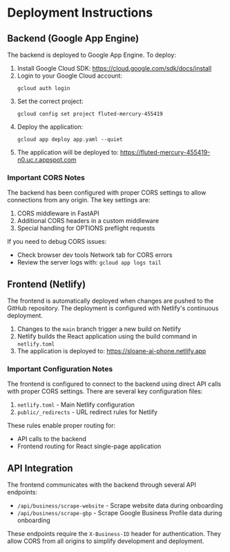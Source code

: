 # Deployment Instructions

## Backend (Google App Engine)

The backend is deployed to Google App Engine. To deploy:

1. Install Google Cloud SDK: https://cloud.google.com/sdk/docs/install
2. Login to your Google Cloud account:
   ```
   gcloud auth login
   ```
3. Set the correct project:
   ```
   gcloud config set project fluted-mercury-455419
   ```
4. Deploy the application:
   ```
   gcloud app deploy app.yaml --quiet
   ```
5. The application will be deployed to: https://fluted-mercury-455419-n0.uc.r.appspot.com

### Important CORS Notes

The backend has been configured with proper CORS settings to allow connections from any origin. The key settings are:

1. CORS middleware in FastAPI
2. Additional CORS headers in a custom middleware
3. Special handling for OPTIONS preflight requests

If you need to debug CORS issues:
- Check browser dev tools Network tab for CORS errors
- Review the server logs with: `gcloud app logs tail`

## Frontend (Netlify)

The frontend is automatically deployed when changes are pushed to the GitHub repository. The deployment is configured with Netlify's continuous deployment.

1. Changes to the `main` branch trigger a new build on Netlify
2. Netlify builds the React application using the build command in `netlify.toml`
3. The application is deployed to: https://sloane-ai-phone.netlify.app

### Important Configuration Notes

The frontend is configured to connect to the backend using direct API calls with proper CORS settings. There are several key configuration files:

1. `netlify.toml` - Main Netlify configuration
2. `public/_redirects` - URL redirect rules for Netlify

These rules enable proper routing for:
- API calls to the backend
- Frontend routing for React single-page application

## API Integration

The frontend communicates with the backend through several API endpoints:

- `/api/business/scrape-website` - Scrape website data during onboarding
- `/api/business/scrape-gbp` - Scrape Google Business Profile data during onboarding

These endpoints require the `X-Business-ID` header for authentication. They allow CORS from all origins to simplify development and deployment.